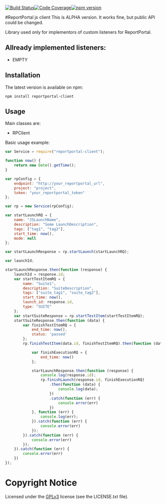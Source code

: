 [![Build Status](https://travis-ci.org/reportportal/client-javascript.svg?branch=master)](https://travis-ci.org/reportportal/client-javascript)[![Code Coverage](https://codecov.io/gh/reportportal/client-javascript/branch/master/graph/badge.svg)](https://codecov.io/gh/reportportal/client-javascript)[![npm version](https://badge.fury.io/js/reportportal-client.svg)](https://badge.fury.io/js/reportportal-client)

#ReportPortal js client 
This is ALPHA version. It works fine, but public API could be changed.

Library used only for implementors of custom listeners for ReportPortal.

## Allready implemented listeners:
* EMPTY


## Installation
The latest version is available on npm:

    npm install reportportal-client


## Usage

Main classes are:

- RPClient

Basic usage example:

```js
var Service = require("reportportal-client");

function now() {
    return new Date().getTime();
}

var rpConfig = {
    endpoint: "http://your_reportportal_url",
    project: "project",
    token: "your_reportportal_token"
};

var rp = new Service(rpConfig);

var startLaunchRQ = {
    name: "JSLaunchName",
    description: "Some LaunchDescription",
    tags: ["tag1", "tag2"],
    start_time: now(),
    mode: null
};

var startLaunchResponse = rp.startLaunch(startLaunchRQ);

var launchId;

startLaunchResponse.then(function (response) {
    launchId = response.id;
    var startTestItemRQ = {
        name: "Suite1",
        description: "SuiteDescription",
        tags: ["suite_tag1", "suite_tag2"],
        start_time: now(),
        launch_id: response.id,
        type: "SUITE"
    };
    var startSuiteResponse = rp.startTestItem(startTestItemRQ);
    startSuiteResponse.then(function (data) {
        var finishTestItemRQ = {
            end_time: now(),
            status: 'passed'
        };
        rp.finishTestItem(data.id, finishTestItemRQ).then(function (data) {

            var finishExecutionRQ = {
                end_time: now()
            };

            startLaunchResponse.then(function (response) {
                console.log(response.id);
                rp.finishLaunch(response.id, finishExecutionRQ)
                    .then(function (data) {
                        console.log(data);
                    })
                    .catch(function (err) {
                        console.error(err)
                    })
            }, function (err) {
                console.log(err);
            }).catch(function (err) {
                console.error(err)
            });
        }).catch(function (err) {
            console.error(err)
        });
    }).catch(function (err) {
        console.error(err)
    })
});
```

# Copyright Notice
Licensed under the [GPLv3](https://www.gnu.org/licenses/quick-guide-gplv3.html)
license (see the LICENSE.txt file).

